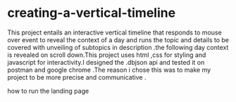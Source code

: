 # creating-a-vertical-timeline
This project entails an interactive vertical timeline that responds to mouse over event to reveal the context of a day and runs the topic and details to be covered with unveiling of subtopics in description .the following day context is revealed on scroll down.This project uses html ,css for styling  and javascript for interactivity.I designed the .dbjson api and tested it on postman and google chrome .The reason i chose this was to make my project to be more precise and communicative .

how to run the landing page
